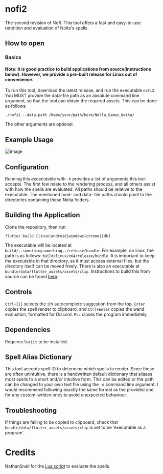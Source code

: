 # nofi2

The second revision of Nofi.
This tool offers a fast and easy-to-use rendition and evaluation of Noita's spells.

## How to open
### Basics
#### Note: it is good practice to build applications from source(instructions below). However, we provide a pre-built release for Linux out of convenience.
To run this tool, download the latest release, and run the executable `nofi2`. You MUST provide the data-file path as an absolute command line argument, so that the tool can obtain the required assets. This can be done as follows:
```
./nofi2 --data-path /home/your/path/here/Nolla_Games_Noita/
```
The other arguments are optional.

## Example Usage
![image](https://github.com/user-attachments/assets/3cec23c2-f557-4a38-9380-0a5aaeb03f82)

## Configuration
Running this excecutable with `-h` provides a list of arguments this tool accepts. The first few relate to the rendering process, and all others assist with how the spells are evaluated. All paths should be relative to the executable. The mentioned mod- and data- file paths should point to the directories containing these Noita folders.
## Building the Application
Clone the repository, then run:
```
flutter build [linux|android|windows|chrome|idk]
```
The executable will be located at `build/..somethingsomething../release/bundle`. For example, on linux, the path is as follows: `build/linux/x64/release/bundle`. It is important to keep the executable in that directory, as it must access external files, but the directory itself can be moved freely. There is also an executable at `bundle/data/flutter_assets/assets/clip`. Instructions to build this from source can be found [here](https://github.com/scrying-circle/fantastic-octo-enigma).
## Controls
`Ctrl+[i]` selects the `i`th autocomplete suggestion from the top. `Enter` copies the spell render to clipboard, and `Ctrl+Enter` copies the wand evaluation, formatted for Discord. `Esc` closes the program immediately.
## Dependencies
Requires `luajit` to be installed.
## Spell Alias Dictionary
This tool accepts spell ID to determine which spells to render. Since these are often unintuitive, there is a handwritten default dictionary that aliases most spells to a short and/or intuitive form. This can be edited or the path can be changed to your own text file using the `-d` command line argument. I would recommend following exactly the same format as the provided one for any custom-written ones to avoid unexpected behaviour.
## Troubleshooting
If things are failing to be copied to clipboard, check that `bundle/data/flutter_assets/assets/clip` is set to be 'executable as a program'.
# Credits
NathanSnail for the [Lua script](
https://github.com/NathanSnail/wand_eval_tree.git) to evaluate the spells.
